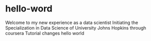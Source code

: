 # hello-word
Welcome to my new experience as a data scientist
Initiating the Specialization in Data Science of University Johns Hopkins through coursera
Tutorial changes hello world
